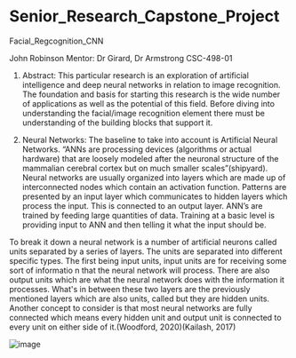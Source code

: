 # Senior_Research_Capstone_Project
Facial_Regcognition_CNN

John Robinson
Mentor: Dr Girard, Dr Armstrong
CSC-498-01    

1. Abstract:
This particular research is an exploration of artificial intelligence and deep neural networks in relation to image recognition. The foundation and basis for starting this research is the wide number of applications as well as the potential of this field. Before diving into understanding the facial/image recognition element there must be understanding of the building blocks that support it. 

2. Neural Networks:
The baseline to take into account is Artificial Neural Networks. “ANNs are processing devices (algorithms or actual hardware) that are loosely modeled after the neuronal structure of the mammalian cerebral cortex but on much smaller scales”(shipyard). Neural networks are usually organized into layers which are made up of interconnected nodes which contain an activation function. Patterns are presented by an input layer which communicates to hidden layers which process the input. This is connected to an output layer. ANN’s are trained by feeding large quantities of data. Training at a basic level is providing input to ANN and then telling it what the input should be. 

To break it down a neural network is a number of artificial neurons called units separated by a series of layers. The units are separated into different specific types. The first being input units, input units are for receiving some sort of informatio n that the neural network will process. There are also output units which are what the neural network does with the information it processes. What's in between these two layers are the previously mentioned layers which are also units, called but they are hidden units. Another concept to consider is that most neural networks are fully connected which means every hidden unit and output unit is connected to every unit on either side of it.(Woodford, 2020)(Kailash, 2017)

![image](https://github.com/user-attachments/assets/8a7d4954-e6f2-4b94-bb8a-369cf70b4ddc)


